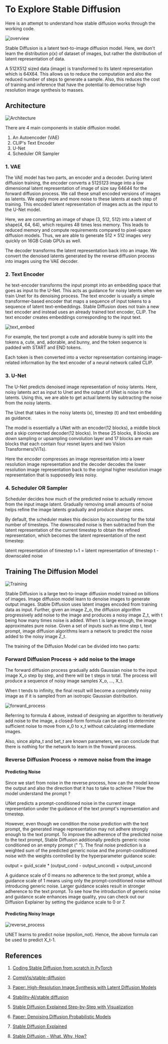 # To Explore Stable Diffusion

Here is an attempt to understand how stable diffusion works through the working code. 

![overview](https://github.com/ra9hur/Explore-Stable-Diffusion/assets/17127066/56bfa600-5878-437d-8aaa-ab940e778e27)

Stable Diffusion is a latent text-to-image diffusion model. Here, we don't learn the distribution p(x) of dataset of images, but rather the distribution of latent representation of data.

A 512X512 sized data (image) is transformed to its latent representation which is 64X64. This allows us to reduce the computation and also the reduced number of steps to generate a sample. Also, this reduces the cost of training and inference that have the potential to democratise high resolution image synthesis to masses.


## Architecture

![Architecture](https://github.com/ra9hur/Explore-Stable-Diffusion/assets/17127066/fc61aa3c-d739-4419-9da6-7277ad255d9c)


There are 4 main components in stable diffusion model.
1. An Autoencoder (VAE)
2. CLIP's Text Encoder
3. U-Net
4. Scheduler OR Sampler

### 1. VAE

The VAE model has two parts, an encoder and a decoder. During latent diffusion training, the encoder converts a 512*512*3 image into a low dimensional latent representation of image of size say 64*64*4 for the forward diffusion process. We call these small encoded versions of images as latents. We apply more and more noise to these latents at each step of training. This encoded latent representation of images acts as the input to the U-Net model.

Here, we are converting an image of shape (3, 512, 512) into a latent of shape(4, 64, 64), which requires 48 times less memory. This leads to reduced memory and compute requirements compared to pixel-space diffusion models. Thus, we are able to generate 512 × 512 images very quickly on 16GB Colab GPUs as well.

The decoder transforms the latent representation back into an image. We convert the denoised latents generated by the reverse diffusion process into images using the VAE decoder.

### 2. Text Encoder

he text-encoder transforms the input prompt into an embedding space that goes as input to the U-Net. This acts as guidance for noisy latents when we train Unet for its denoising process. The text encoder is usually a simple transformer-based encoder that maps a sequence of input tokens to a sequence of latent text-embeddings. Stable Diffusion does not train a new text encoder and instead uses an already trained text encoder, CLIP. The text encoder creates embeddings corresponding to the input text.

![text_embed](https://github.com/ra9hur/Explore-Stable-Diffusion/assets/17127066/9f7506e5-3d48-44a5-9f20-fedc96c6d4bd)

For example, the text prompt a cute and adorable bunny is split into the tokens a, cute, and, adorable, and bunny, and the token sequence is padded with START and END tokens.

Each token is then converted into a vector representation containing image-related information by the text encoder of a neural network called CLIP. 


### 3. U-Net

The U-Net predicts denoised image representation of noisy latents. Here, noisy latents act as input to Unet and the output of UNet is noise in the latents. Using this, we are able to get actual latents by subtracting the noise from the noisy latents.

The Unet that takes in the noisy latents (x), timestep (t) and text embedding as guidance.

The model is essentially a UNet with an encoder(12 blocks), a middle block and a skip connected decoder(12 blocks). In these 25 blocks, 8 blocks are down sampling or upsampling convolution layer and 17 blocks are main blocks that each contain four resnet layers and two Vision Transformers(ViTs). 

Here the encoder compresses an image representation into a lower resolution image representation and the decoder decodes the lower resolution image representation back to the original higher resolution image representation that is supposedly less noisy.

### 4. Scheduler OR Sampler

Scheduler decides how much of the predicted noise to actually remove from the input image latent. Gradually removing small amounts of noise helps refine the image latents gradually and produce sharper ones.

By default, the scheduler makes this decision by accounting for the total number of timesteps. The downscaled noise is then subtracted from the latent representation of the current timestep to obtain the refined representation, which becomes the latent representation of the next timestep:

latent representation of timestep t+1 = latent representation of timestep t - downscaled noise


## Training The Diffusion Model

![Training](https://github.com/ra9hur/Explore-Stable-Diffusion/assets/17127066/1d8d1f12-c9d2-43d8-ae66-083e7f4dce31)

Stable Diffusion is a large text-to-image diffusion model trained on billions of images. Image diffusion model learn to denoise images to generate output images. Stable Diffusion uses latent images encoded from training data as input. Further, given an image Z_o, the diffusion algorithm progressively add noise to the image and produces a noisy image Z_t, with t being how many times noise is added. When t is large enough, the image approximates pure noise. Given a set of inputs such as time step t, text prompt, image diffusion algorithms learn a network to predict the noise added to the noisy image Z_t.

The training of the Diffusion Model can be divided into two parts:

### Forward Diffusion Process → add noise to the image
The forward diffusion process gradually adds Gaussian noise to the input image X_o step by step, and there will be t steps in total. 
The process will produce a sequence of noisy image samples X_o, …, X_t.

When t tends to infinity, the final result will become a completely noisy image as if it is sampled from an isotropic Gaussian distribution.

![forward_process](https://github.com/ra9hur/Explore-Stable-Diffusion/assets/17127066/8396d3a1-5582-4174-83c6-1d4cf9fa3362)

Referring to formula 4 above, instead of designing an algorithm to iteratively add noise to the image, a closed-form formula can be used to determine sufficient noise to move from x_0 to x_t without calculating intermediate images.

Also, since  alpha_t and bet_t are known parameters, we can conclude that there is nothing for the network to learn in the froward process.


### Reverse Diffusion Process → remove noise from the image

#### Predicting Noise

Since we start from noise in the reverse process, how can the model know the output and also the direction that it has to take to achieve ? How the model understand the prompt ?

UNet predicts a prompt-conditioned noise in the current image representation under the guidance of the text prompt's representation and timestep.

However, even though we condition the noise prediction with the text prompt, the generated image representation may not adhere strongly enough to the text prompt. To improve the adherence of the predicted noise to the text prompt, Stable Diffusion additionally predicts generic noise conditioned on an empty prompt (" "). The final noise prediction is a weighted sum of the predicted generic noise and the prompt-conditioned noise with the weights controlled by the hyperparameter guidance scale:

output = guid_scale * (output_cond - output_uncond) + output_uncond

A guidance scale of 0 means no adherence to the text prompt, while a guidance scale of 1 means using only the prompt-conditioned noise without introducing generic noise. Larger guidance scales result in stronger adherence to the text prompt. To see how the introduction of generic noise and guidance scale enhances image quality, you can check out our Diffusion Explainer by setting the guidance scale to 0 or 7.


#### Predicting Noisy Image

![reverse_process](https://github.com/ra9hur/Explore-Stable-Diffusion/assets/17127066/f28648ed-32c2-4dfb-a221-296b4185c062)

UNET learns to predict noise (epsilon_not). Hence, the above formula can be used to predict X_t-1.




## References

1. [Coding Stable Diffusion from scratch in PyTorch](https://www.youtube.com/watch?v=ZBKpAp_6TGI)

2. [CompVis/stable-diffusion](https://github.com/CompVis/stable-diffusion)

3. [Paper: High-Resolution Image Synthesis with Latent Diffusion Models](https://arxiv.org/abs/2112.10752)

2. [Stability-AI/stable diffusion](https://github.com/Stability-AI/stablediffusion)

3. [Stable Diffusion Explained Step-by-Step with Visualization](https://medium.com/polo-club-of-data-science/stable-diffusion-explained-for-everyone-77b53f4f1c4)

4. [Paper: Denoising Diffusion Probabilistic Models](https://arxiv.org/abs/2006.11239)

5. [Stable Diffusion Explained](https://medium.com/@onkarmishra/stable-diffusion-explained-1f101284484d)

6. [Stable Diffusion - What, Why, How?](https://www.youtube.com/watch?v=ltLNYA3lWAQ)